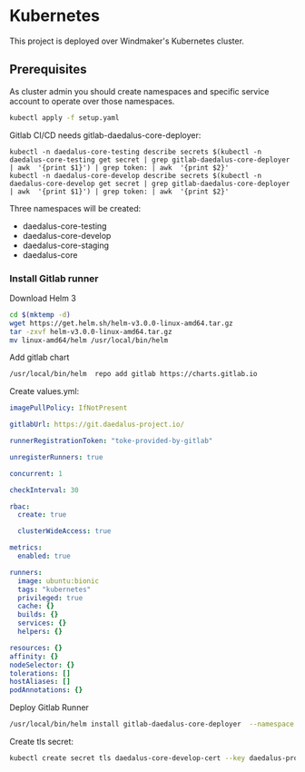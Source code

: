 # Kubernetes

This project is deployed over Windmaker's Kubernetes cluster.

## Prerequisites

As cluster admin you should create namespaces and specific service account to operate over those namespaces.

```bash
kubectl apply -f setup.yaml
```

Gitlab CI/CD needs gitlab-daedalus-core-deployer:
```
kubectl -n daedalus-core-testing describe secrets $(kubectl -n daedalus-core-testing get secret | grep gitlab-daedalus-core-deployer | awk  '{print $1}') | grep token: | awk  '{print $2}'
kubectl -n daedalus-core-develop describe secrets $(kubectl -n daedalus-core-develop get secret | grep gitlab-daedalus-core-deployer | awk  '{print $1}') | grep token: | awk  '{print $2}'
```

Three namespaces will be created:

* daedalus-core-testing
* daedalus-core-develop
* daedalus-core-staging
* daedalus-core

### Install Gitlab runner

Download Helm 3
```bash
cd $(mktemp -d)
wget https://get.helm.sh/helm-v3.0.0-linux-amd64.tar.gz
tar -zxvf helm-v3.0.0-linux-amd64.tar.gz
mv linux-amd64/helm /usr/local/bin/helm
```

Add gitlab chart
```bash
/usr/local/bin/helm  repo add gitlab https://charts.gitlab.io
```

Create values.yml:
````yml
imagePullPolicy: IfNotPresent

gitlabUrl: https://git.daedalus-project.io/

runnerRegistrationToken: "toke-provided-by-gitlab"

unregisterRunners: true

concurrent: 1

checkInterval: 30

rbac:
  create: true

  clusterWideAccess: true

metrics:
  enabled: true

runners:
  image: ubuntu:bionic
  tags: "kubernetes"
  privileged: true
  cache: {}
  builds: {}
  services: {}
  helpers: {}

resources: {}
affinity: {}
nodeSelector: {}
tolerations: []
hostAliases: []
podAnnotations: {}
````

Deploy Gitlab Runner
```bash
/usr/local/bin/helm install gitlab-daedalus-core-deployer  --namespace daedalus-core -f values.yaml gitlab/gitlab-runner
```

Create tls secret:
```bash
kubectl create secret tls daedalus-core-develop-cert --key daedalus-project.io.key --cert daedalus-project.io.pem -n daedalus-core-develop
```

